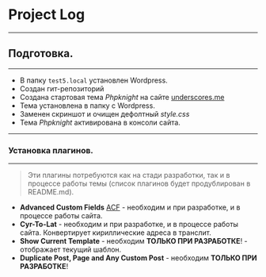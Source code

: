 # Project Log

--------------------------------------

## Подготовка.

---------------------------------------

- В папку `test5.local` установлен Wordpress.
- Создан гит-репозиторий
- Создана стартовая тема *Phpknight* на сайте [underscores.me](https://underscores.me/)
- Тема установлена в папку с Wordpress.
- Заменен скриншот и очищен дефолтный *style.css* 
- Тема *Phpknight* активирована в консоли сайта.

---------------------------------------

### Установка плагинов.

------------------------------------------------

> Эти плагины потребуются как на стади разработки, так и в процессе работы темы (список плагинов будет продублирован в README.md).
> 

- **Advanced Custom Fields** [ACF](http://test5.local/wp-admin/plugin-install.php?tab=plugin-information&plugin=advanced-custom-fields&TB_iframe=true&width=600&height=550) - необходим и при разработке, и в процессе работы сайта.
- **Cyr-To-Lat** - необходим и при разработке, и в процессе работы сайта. Конвертирует кириллические адреса в транслит.
- **Show Current Template** - необходим **ТОЛЬКО ПРИ РАЗРАБОТКЕ**! - отображает текущий шаблон.
- **Duplicate Post, Page and Any Custom Post** - необходим **ТОЛЬКО ПРИ РАЗРАБОТКЕ**!